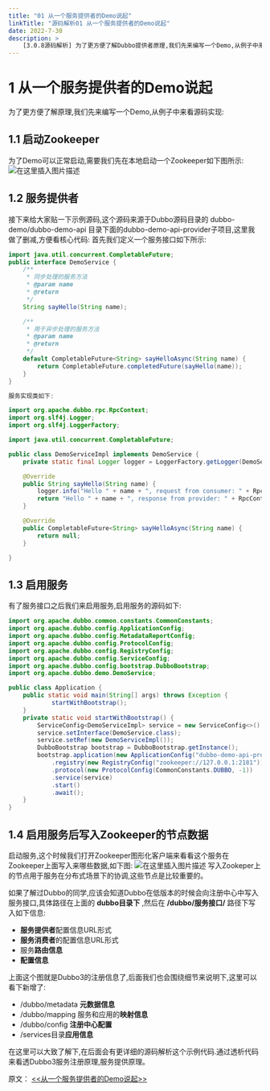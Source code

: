 ```yaml
---
title: "01 从一个服务提供者的Demo说起"
linkTitle: "源码解析01 从一个服务提供者的Demo说起"
date: 2022-7-30
description: >
    [3.0.8源码解析] 为了更方便了解Dubbo提供者原理,我们先来编写一个Demo,从例子中来看源码实现
---
```



# 1 从一个服务提供者的Demo说起

为了更方便了解原理,我们先来编写一个Demo,从例子中来看源码实现:

## 1.1 启动Zookeeper

为了Demo可以正常启动,需要我们先在本地启动一个Zookeeper如下图所示:
![在这里插入图片描述](/imgs/admin/blog/songxiaosheng/1-zookeeper.png)


## 1.2 服务提供者
接下来给大家贴一下示例源码,这个源码来源于Dubbo源码目录的	dubbo-demo/dubbo-demo-api 目录下面的dubbo-demo-api-provider子项目,这里我做了删减,方便看核心代码:
首先我们定义一个服务接口如下所示:

```java
import java.util.concurrent.CompletableFuture;
public interface DemoService {
    /**
     * 同步处理的服务方法
     * @param name
     * @return
     */
    String sayHello(String name);

    /**
     * 用于异步处理的服务方法
     * @param name
     * @return
     */
    default CompletableFuture<String> sayHelloAsync(String name) {
        return CompletableFuture.completedFuture(sayHello(name));
    }
}

服务实现类如下:

import org.apache.dubbo.rpc.RpcContext;
import org.slf4j.Logger;
import org.slf4j.LoggerFactory;

import java.util.concurrent.CompletableFuture;

public class DemoServiceImpl implements DemoService {
    private static final Logger logger = LoggerFactory.getLogger(DemoServiceImpl.class);

    @Override
    public String sayHello(String name) {
        logger.info("Hello " + name + ", request from consumer: " + RpcContext.getServiceContext().getRemoteAddress());
        return "Hello " + name + ", response from provider: " + RpcContext.getServiceContext().getLocalAddress();
    }

    @Override
    public CompletableFuture<String> sayHelloAsync(String name) {
        return null;
    }

}
```

## 1.3 启用服务
有了服务接口之后我们来启用服务,启用服务的源码如下:

```java
import org.apache.dubbo.common.constants.CommonConstants;
import org.apache.dubbo.config.ApplicationConfig;
import org.apache.dubbo.config.MetadataReportConfig;
import org.apache.dubbo.config.ProtocolConfig;
import org.apache.dubbo.config.RegistryConfig;
import org.apache.dubbo.config.ServiceConfig;
import org.apache.dubbo.config.bootstrap.DubboBootstrap;
import org.apache.dubbo.demo.DemoService;

public class Application {
    public static void main(String[] args) throws Exception {
            startWithBootstrap();
    }
    private static void startWithBootstrap() {
        ServiceConfig<DemoServiceImpl> service = new ServiceConfig<>();
        service.setInterface(DemoService.class);
        service.setRef(new DemoServiceImpl());
        DubboBootstrap bootstrap = DubboBootstrap.getInstance();
        bootstrap.application(new ApplicationConfig("dubbo-demo-api-provider"))
            .registry(new RegistryConfig("zookeeper://127.0.0.1:2181"))
            .protocol(new ProtocolConfig(CommonConstants.DUBBO, -1))
            .service(service)
            .start()
            .await();
    }
}
```

## 1.4 启用服务后写入Zookeeper的节点数据
启动服务,这个时候我们打开Zookeeper图形化客户端来看看这个服务在Zookeeper上面写入来哪些数据,如下图:
![在这里插入图片描述](/imgs/admin/blog/songxiaosheng/1-zookeeper-data.png)
写入Zookeper上的节点用于服务在分布式场景下的协调,这些节点是比较重要的。

如果了解过Dubbo的同学,应该会知道Dubbo在低版本的时候会向注册中心中写入服务接口,具体路径在上面的  **dubbo目录下**  ,然后在 **/dubbo/服务接口/** 路径下写入如下信息:
* **服务提供者**配置信息URL形式
* **服务消费者**的配置信息URL形式
* 服务**路由信息**
* **配置信息**

上面这个图就是Dubbo3的注册信息了,后面我们也会围绕细节来说明下,这里可以看下新增了:
* /dubbo/metadata **元数据信息**
* /dubbo/mapping 服务和应用的**映射信息** 
* /dubbo/config **注册中心配置** 
 * /services目录**应用信息** 

在这里可以大致了解下,在后面会有更详细的源码解析这个示例代码.通过透析代码来看透Dubbo3服务注册原理,服务提供原理。


原文： [<<从一个服务提供者的Demo说起>>]([https//blog.elastic.link](https://blog.elastic.link/2022/07/10/dubbo/1-cong-yi-ge-demo-shuo-qi/))

